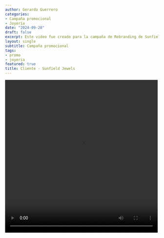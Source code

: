 ```yaml
---
author: Gerardo Guerrero
categories:
- Campaña promocional
- Joyería
date: "2024-09-20"
draft: false
excerpt: Este video fue creado para la campaña de Rebranding de Sunfield Jewels, una empresa catalana de joyería. 
layout: single
subtitle: Campaña promocional
tags:
- promo
- joyeria
featured: true
title: Cliente - Sunfield Jewels
---
```


<video controls width="500" height="500">
  <source src="Mariapromo1.mp4" type="video/mp4">
  Video promocional Cliente - Sunfield Jewels
</video>